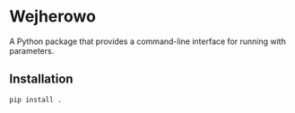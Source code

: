 # Wejherowo

A Python package that provides a command-line interface for running with parameters.

## Installation

```sh
pip install .
